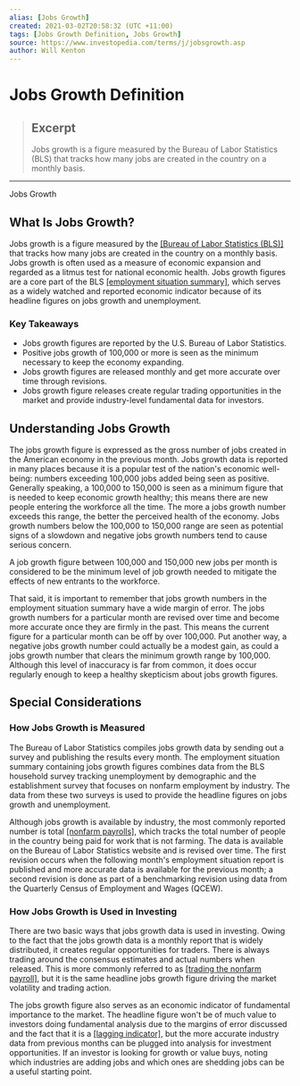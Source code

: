 ```yaml
---
alias: [Jobs Growth]
created: 2021-03-02T20:58:32 (UTC +11:00)
tags: [Jobs Growth Definition, Jobs Growth]
source: https://www.investopedia.com/terms/j/jobsgrowth.asp
author: Will Kenton
---
```


# Jobs Growth Definition

> ## Excerpt
> Jobs growth is a figure measured by the Bureau of Labor Statistics (BLS) that tracks how many jobs are created in the country on a monthly basis.

---

Jobs Growth
## What Is Jobs Growth?

Jobs growth is a figure measured by the [[Bureau of Labor Statistics (BLS)]](https://www.investopedia.com/terms/b/bls.asp) that tracks how many jobs are created in the country on a monthly basis. Jobs growth is often used as a measure of economic expansion and regarded as a litmus test for national economic health. Jobs growth figures are a core part of the BLS [[employment situation summary]](https://www.investopedia.com/terms/e/employmentsituation.asp), which serves as a widely watched and reported economic indicator because of its headline figures on jobs growth and unemployment.

### Key Takeaways

-   Jobs growth figures are reported by the U.S. Bureau of Labor Statistics.
-   Positive jobs growth of 100,000 or more is seen as the minimum necessary to keep the economy expanding.
-   Jobs growth figures are released monthly and get more accurate over time through revisions.
-   Jobs growth figure releases create regular trading opportunities in the market and provide industry-level fundamental data for investors.

## Understanding Jobs Growth

The jobs growth figure is expressed as the gross number of jobs created in the American economy in the previous month. Jobs growth data is reported in many places because it is a popular test of the nation's economic well-being: numbers exceeding 100,000 jobs added being seen as positive. Generally speaking, a 100,000 to 150,000 is seen as a minimum figure that is needed to keep economic growth healthy; this means there are new people entering the workforce all the time. The more a jobs growth number exceeds this range, the better the perceived health of the economy. Jobs growth numbers below the 100,000 to 150,000 range are seen as potential signs of a slowdown and negative jobs growth numbers tend to cause serious concern.

A job growth figure between 100,000 and 150,000 new jobs per month is considered to be the minimum level of job growth needed to mitigate the effects of new entrants to the workforce.

That said, it is important to remember that jobs growth numbers in the employment situation summary have a wide margin of error. The jobs growth numbers for a particular month are revised over time and become more accurate once they are firmly in the past. This means the current figure for a particular month can be off by over 100,000. Put another way, a negative jobs growth number could actually be a modest gain, as could a jobs growth number that clears the minimum growth range by 100,000. Although this level of inaccuracy is far from common, it does occur regularly enough to keep a healthy skepticism about jobs growth figures.

## Special Considerations

### How Jobs Growth is Measured

The Bureau of Labor Statistics compiles jobs growth data by sending out a survey and publishing the results every month. The employment situation summary containing jobs growth figures combines data from the BLS household survey tracking unemployment by demographic and the establishment survey that focuses on nonfarm employment by industry. The data from these two surveys is used to provide the headline figures on jobs growth and unemployment.

Although jobs growth is available by industry, the most commonly reported number is total [[nonfarm payrolls]](https://www.investopedia.com/terms/n/nonfarmpayroll.asp), which tracks the total number of people in the country being paid for work that is not farming. The data is available on the Bureau of Labor Statistics website and is revised over time. The first revision occurs when the following month's employment situation report is published and more accurate data is available for the previous month; a second revision is done as part of a benchmarking revision using data from the Quarterly Census of Employment and Wages (QCEW).

### How Jobs Growth is Used in Investing

There are two basic ways that jobs growth data is used in investing. Owing to the fact that the jobs growth data is a monthly report that is widely distributed, it creates regular opportunities for traders. There is always trading around the consensus estimates and actual numbers when released. This is more commonly referred to as [[trading the nonfarm payroll]](https://www.investopedia.com/articles/forex/09/non-farm-payroll-report.asp), but it is the same headline jobs growth figure driving the market volatility and trading action.

The jobs growth figure also serves as an economic indicator of fundamental importance to the market. The headline figure won't be of much value to investors doing fundamental analysis due to the margins of error discussed and the fact that it is a [[lagging indicator]](https://www.investopedia.com/terms/l/laggingindicator.asp), but the more accurate industry data from previous months can be plugged into analysis for investment opportunities. If an investor is looking for growth or value buys, noting which industries are adding jobs and which ones are shedding jobs can be a useful starting point.
